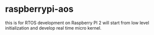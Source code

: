 # raspberrypi-aos
this is for RTOS development on Raspberry PI 2 
will start from low level initialization and develop real time micro kernel.
